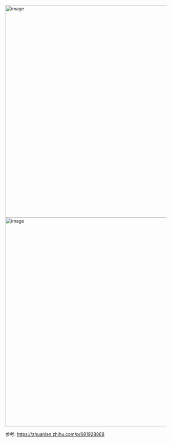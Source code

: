 
<img width="664" alt="image" src="https://github.com/Vuact/Blog/assets/74364990/cb9a8f60-e3d6-4a65-b545-6702eaad39bc">

<img width="653" alt="image" src="https://github.com/Vuact/Blog/assets/74364990/aee96d89-2e7d-4940-83d0-1fbfb08e2297">

参考: https://zhuanlan.zhihu.com/p/681928868

